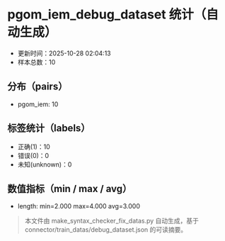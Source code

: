 # pgom_iem_debug_dataset 统计（自动生成）

- 更新时间：2025-10-28 02:04:13
- 样本总数：10

## 分布（pairs）
- pgom_iem: 10

## 标签统计（labels）
- 正确(1)：10
- 错误(0)：0
- 未知(unknown)：0

## 数值指标（min / max / avg）
- length: min=2.000 max=4.000 avg=3.000

> 本文件由 make_syntax_checker_fix_datas.py 自动生成，基于 connector/train_datas/debug_dataset.json 的可读摘要。